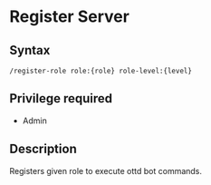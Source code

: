 # Register Server

## Syntax

`/register-role role:{role} role-level:{level}`

## Privilege required

- Admin

## Description

Registers given role to execute ottd bot commands.